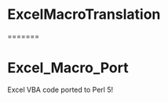<!--- <<<<<<< HEAD  -->
# ExcelMacroTranslation
=======
# Excel_Macro_Port
Excel VBA code ported to Perl 5!
<!--- >>>>>>> 672788119531cf9e638cb8f46966b18bb6969671 -->
